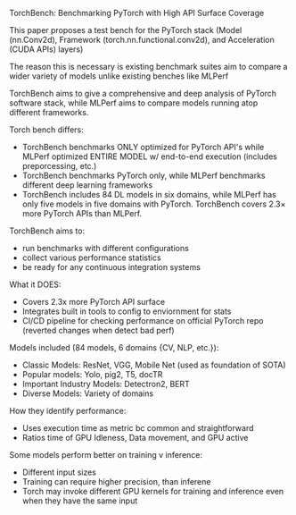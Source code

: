 TorchBench: Benchmarking PyTorch with High API Surface Coverage

This paper proposes a test bench for the PyTorch stack (Model (nn.Conv2d), Framework (torch.nn.functional.conv2d), and Acceleration (CUDA APIs) layers)

The reason this is necessary is existing benchmark suites aim to compare a wider variety of models unlike existing benches like MLPerf

TorchBench aims to give a comprehensive and deep analysis of PyTorch software stack, while MLPerf aims to compare models running atop different frameworks.


Torch bench differs:
- TorchBench benchmarks ONLY optimized for PyTorch API's while MLPerf optimized ENTIRE MODEL w/ end-to-end execution (includes preporcessing, etc.)
- TorchBench benchmarks PyTorch only, while MLPerf benchmarks different deep learning frameworks
- TorchBench includes 84 DL models in six domains, while MLPerf has only five models in five domains with PyTorch. TorchBench covers 2.3× more PyTorch APIs than MLPerf.

TorchBench aims to:
- run benchmarks with different configurations
- collect various performance statistics
- be ready for any continuous integration systems

What it DOES:
- Covers 2.3x more PyTorch API surface
- Integrates built in tools to config to enviornment for stats
- CI/CD pipeline for checking performance on official PyTorch repo (reverted changes when detect bad perf)

Models included (84 models, 6 domains {CV, NLP, etc.}):
- Classic Models: ResNet, VGG, Mobile Net (used as foundation of SOTA)
- Popular models: Yolo, pig2, T5, docTR
- Important Industry Models: Detectron2, BERT
- Diverse Models: Variety of domains


How they identify performance:
- Uses execution time as metric bc common and straightforward
- Ratios time of GPU Idleness, Data movement, and GPU active

Some models perform better on training v inference:
- Different input sizes
- Training can require higher precision, than inferene
- Torch may invoke different GPU kernels for training and inference even when they have the same input